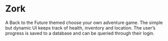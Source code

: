 # Zork
A Back to the Future themed choose your own adventure game. The simple but dynamic UI keeps track of health, inventory and location. The user’s progress is saved to a database and can be queried through their login.
